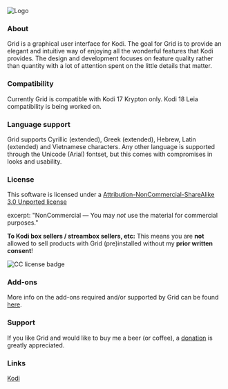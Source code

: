 ![Logo](http://imgur.com/mlPLvDB.png)

### About
Grid is a graphical user interface for Kodi. The goal for Grid is to provide an elegant and intuitive way of enjoying all the wonderful features that Kodi provides. The design and development focuses on feature quality rather than quantity with a lot of attention spent on the little details that matter.

### Compatibility
Currently Grid is compatible with Kodi 17 Krypton only. Kodi 18 Leia compatibility is being worked on.

### Language support
Grid supports Cyrillic (extended), Greek (extended), Hebrew, Latin (extended) and Vietnamese characters. Any other language is supported through the Unicode (Arial) fontset, but this comes with compromises in looks and usability.

### License
This software is licensed under a [Attribution-NonCommercial-ShareAlike 3.0 Unported license](http://creativecommons.org/licenses/by-nc-sa/3.0/)

excerpt:
"NonCommercial — You may *not* use the material for commercial purposes."

**To Kodi box sellers / streambox sellers, etc:**
This means you are **not** allowed to sell products with Grid (pre)installed without my **prior written consent**!

![CC license badge](http://mirrors.creativecommons.org/presskit/buttons/80x15/png/by-nc-sa.png)

### Add-ons
More info on the add-ons required and/or supported by Grid can be found [here](https://github.com/jeroenpardon/skin.grid/wiki/Add-ons).

### Support
If you like Grid and would like to buy me a beer (or coffee), a [donation](http://bit.ly/refocusdonate) is greatly appreciated.

### Links
[Kodi](http://www.kodi.tv/)
